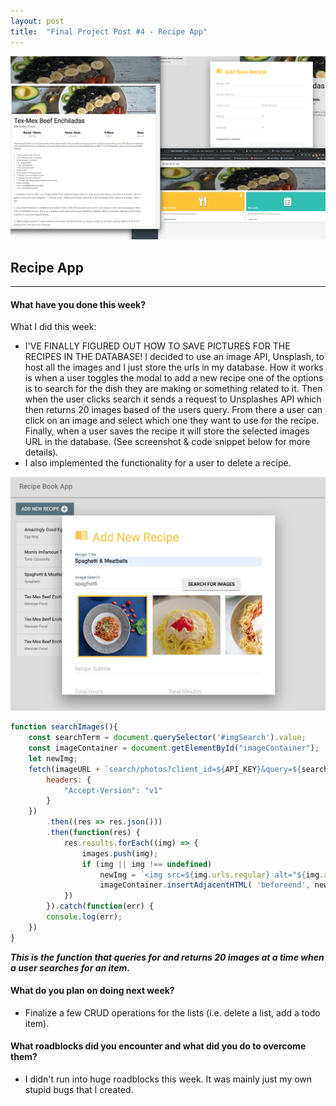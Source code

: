 ```yaml
---
layout: post
title:  "Final Project Post #4 - Recipe App"
---
```

![Recipe App Screenshots](/assets/recipe-app-header.png)

## Recipe App

--------------------------------------------------------------------------------

#### What have you done this week?

What I did this week: 
* I'VE FINALLY FIGURED OUT HOW TO SAVE PICTURES FOR THE RECIPES IN THE DATABASE! I decided to use an image API, Unsplash, to host all the 
images and I just store the urls in my database. How it works is when a user toggles the modal to add a new
recipe one of the options is to search for the dish they are making or something related to it. Then when the user clicks
search it sends a request to Unsplashes API which then returns 20 images based of the users query. From there a user can
click on an image and select which one they want to use for the recipe. Finally, when a user saves the recipe it will store
the selected images URL in the database. (See screenshot & code snippet below for more details).
* I also implemented the functionality for a user to delete a recipe.
    
![Add New Recipe (with image functionality) Screenshot](/assets/image-select.png)

```javascript
function searchImages(){
    const searchTerm = document.querySelector('#imgSearch').value;
    const imageContainer = document.getElementById("imageContainer");
    let newImg;
    fetch(imageURL + `search/photos?client_id=${API_KEY}&query=${searchTerm}&orientation=landscape&per_page=20`, {
        headers: {
            "Accept-Version": "v1"
        }
    })
        .then((res => res.json()))
        .then(function(res) {
            res.results.forEach((img) => {
                images.push(img);
                if (img || img !== undefined)
                    newImg = `<img src=${img.urls.regular} alt="${img.alt_description}" id="${img.id}" width="200" height="175" class="search-images" onclick="imageSelect(this.id)"/>`
                    imageContainer.insertAdjacentHTML( 'beforeend', newImg);
            })
        }).catch(function(err) {
        console.log(err);
    })
}
```
***This is the function that queries for and returns 20 images at a time when a user searches for an item.***

#### What do you plan on doing next week?
 
* Finalize a few CRUD operations for the lists (i.e. delete a list, add a todo item).

#### What roadblocks did you encounter and what did you do to overcome them?

* I didn't run into huge roadblocks this week. It was mainly just my own stupid bugs that I created.